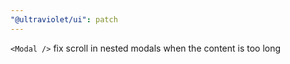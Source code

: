 ```yaml
---
"@ultraviolet/ui": patch
---
```


`<Modal />` fix scroll in nested modals when the content is too long
